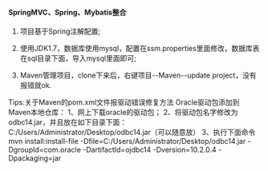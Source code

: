 #### SpringMVC、Spring、Mybatis整合



1. 项目基于Spring注解配置;
 
2. 使用JDK1.7，数据库使用mysql，配置在ssm.properties里面修改，数据库表在sql目录下面，导入mysql里面即可;
 
3. Maven管理项目，clone下来后，右键项目--Maven--update project，没有报错就ok.

Tips:关于Maven的pom.xml文件报驱动错误修复方法
Oracle驱动包添加到Maven本地仓库：
1、网上下载oracle的驱动包；
2、将驱动包名字修改为odbc14.jar，并且放在如下目录下面：C:/Users/Administrator/Desktop/odbc14.jar（可以随意放）
3、执行下面命令
mvn install:install-file -Dfile=C:/Users/Administrator/Desktop/odbc14.jar -DgroupId=com.oracle -DartifactId=ojdbc14 -Dversion=10.2.0.4  -Dpackaging=jar
